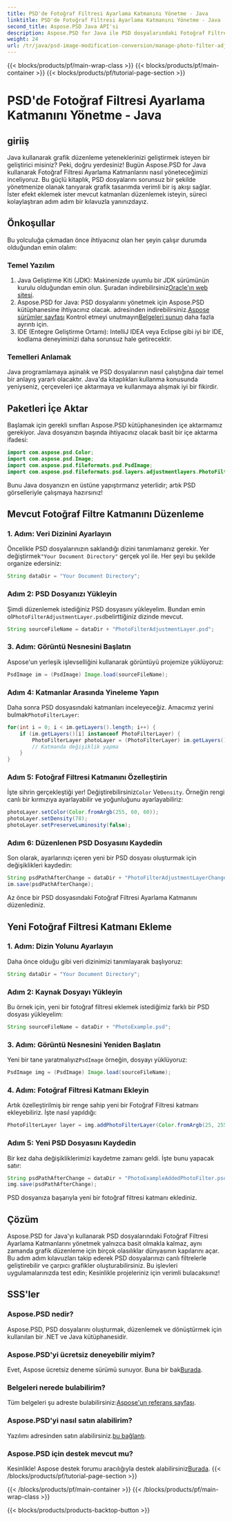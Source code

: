 ```yaml
---
title: PSD'de Fotoğraf Filtresi Ayarlama Katmanını Yönetme - Java
linktitle: PSD'de Fotoğraf Filtresi Ayarlama Katmanını Yönetme - Java
second_title: Aspose.PSD Java API'si
description: Aspose.PSD for Java ile PSD dosyalarındaki Fotoğraf Filtresi Ayarlama Katmanlarını nasıl yöneteceğinizi öğrenin. Filtreleri zahmetsizce düzenlemek ve eklemek için bu kılavuzu izleyin.
weight: 24
url: /tr/java/psd-image-modification-conversion/manage-photo-filter-adjustment-layer-psd/
---
```


{{< blocks/products/pf/main-wrap-class >}}
{{< blocks/products/pf/main-container >}}
{{< blocks/products/pf/tutorial-page-section >}}

# PSD'de Fotoğraf Filtresi Ayarlama Katmanını Yönetme - Java

## giriiş
Java kullanarak grafik düzenleme yeteneklerinizi geliştirmek isteyen bir geliştirici misiniz? Peki, doğru yerdesiniz! Bugün Aspose.PSD for Java kullanarak Fotoğraf Filtresi Ayarlama Katmanlarını nasıl yöneteceğimizi inceliyoruz. Bu güçlü kitaplık, PSD dosyalarını sorunsuz bir şekilde yönetmenize olanak tanıyarak grafik tasarımda verimli bir iş akışı sağlar. İster efekt eklemek ister mevcut katmanları düzenlemek isteyin, süreci kolaylaştıran adım adım bir kılavuzla yanınızdayız.
## Önkoşullar
Bu yolculuğa çıkmadan önce ihtiyacınız olan her şeyin çalışır durumda olduğundan emin olalım:
### Temel Yazılım
1.  Java Geliştirme Kiti (JDK): Makinenizde uyumlu bir JDK sürümünün kurulu olduğundan emin olun. Şuradan indirebilirsiniz[Oracle'ın web sitesi](https://www.oracle.com/java/technologies/javase-jdk11-downloads.html).
2.  Aspose.PSD for Java: PSD dosyalarını yönetmek için Aspose.PSD kütüphanesine ihtiyacınız olacak. adresinden indirebilirsiniz.[Aspose sürümler sayfası](https://releases.aspose.com/psd/java/) Kontrol etmeyi unutmayın[Belgeleri sunun](https://reference.aspose.com/psd/java/) daha fazla ayrıntı için.
3. IDE (Entegre Geliştirme Ortamı): IntelliJ IDEA veya Eclipse gibi iyi bir IDE, kodlama deneyiminizi daha sorunsuz hale getirecektir.
### Temelleri Anlamak
Java programlamaya aşinalık ve PSD dosyalarının nasıl çalıştığına dair temel bir anlayış yararlı olacaktır. Java'da kitaplıkları kullanma konusunda yeniyseniz, çerçeveleri içe aktarmaya ve kullanmaya alışmak iyi bir fikirdir.
## Paketleri İçe Aktar
Başlamak için gerekli sınıfları Aspose.PSD kütüphanesinden içe aktarmamız gerekiyor. Java dosyanızın başında ihtiyacınız olacak basit bir içe aktarma ifadesi:
```java
import com.aspose.psd.Color;
import com.aspose.psd.Image;
import com.aspose.psd.fileformats.psd.PsdImage;
import com.aspose.psd.fileformats.psd.layers.adjustmentlayers.PhotoFilterLayer;
```
Bunu Java dosyanızın en üstüne yapıştırmanız yeterlidir; artık PSD görselleriyle çalışmaya hazırsınız!
## Mevcut Fotoğraf Filtre Katmanını Düzenleme
### 1. Adım: Veri Dizinini Ayarlayın
 Öncelikle PSD dosyalarınızın saklandığı dizini tanımlamanız gerekir. Yer değiştirmek`"Your Document Directory"` gerçek yol ile. Her şeyi bu şekilde organize edersiniz:
```java
String dataDir = "Your Document Directory";
```
### Adım 2: PSD Dosyanızı Yükleyin
 Şimdi düzenlemek istediğiniz PSD dosyasını yükleyelim. Bundan emin ol`PhotoFilterAdjustmentLayer.psd`belirttiğiniz dizinde mevcut.
```java
String sourceFileName = dataDir + "PhotoFilterAdjustmentLayer.psd";
```
### 3. Adım: Görüntü Nesnesini Başlatın
Aspose'un yerleşik işlevselliğini kullanarak görüntüyü projemize yüklüyoruz:
```java
PsdImage im = (PsdImage) Image.load(sourceFileName);
```
### Adım 4: Katmanlar Arasında Yineleme Yapın
 Daha sonra PSD dosyasındaki katmanları inceleyeceğiz. Amacımız yerini bulmak`PhotoFilterLayer`:
```java
for(int i = 0; i < im.getLayers().length; i++) {
    if (im.getLayers()[i] instanceof PhotoFilterLayer) {
        PhotoFilterLayer photoLayer = (PhotoFilterLayer) im.getLayers()[i];
        // Katmanda değişiklik yapma
    }
}
```
### Adım 5: Fotoğraf Filtresi Katmanını Özelleştirin
 İşte sihrin gerçekleştiği yer! Değiştirebilirsiniz`Color` Ve`Density`. Örneğin rengi canlı bir kırmızıya ayarlayabilir ve yoğunluğunu ayarlayabiliriz:
```java
photoLayer.setColor(Color.fromArgb(255, 60, 60));
photoLayer.setDensity(78);
photoLayer.setPreserveLuminosity(false);
```
### Adım 6: Düzenlenen PSD Dosyasını Kaydedin
Son olarak, ayarlarınızı içeren yeni bir PSD dosyası oluşturmak için değişiklikleri kaydedin:
```java
String psdPathAfterChange = dataDir + "PhotoFilterAdjustmentLayerChanged.psd";
im.save(psdPathAfterChange);
```
Az önce bir PSD dosyasındaki Fotoğraf Filtresi Ayarlama Katmanını düzenlediniz.
## Yeni Fotoğraf Filtresi Katmanı Ekleme
### 1. Adım: Dizin Yolunu Ayarlayın
Daha önce olduğu gibi veri dizinimizi tanımlayarak başlıyoruz:
```java
String dataDir = "Your Document Directory";
```
### Adım 2: Kaynak Dosyayı Yükleyin
Bu örnek için, yeni bir fotoğraf filtresi eklemek istediğimiz farklı bir PSD dosyası yükleyelim:
```java
String sourceFileName = dataDir + "PhotoExample.psd";
```
### 3. Adım: Görüntü Nesnesini Yeniden Başlatın
 Yeni bir tane yaratmalıyız`PsdImage` örneğin, dosyayı yüklüyoruz:
```java
PsdImage img = (PsdImage) Image.load(sourceFileName);
```
### 4. Adım: Fotoğraf Filtresi Katmanı Ekleyin
Artık özelleştirilmiş bir renge sahip yeni bir Fotoğraf Filtresi katmanı ekleyebiliriz. İşte nasıl yapıldığı:
```java
PhotoFilterLayer layer = img.addPhotoFilterLayer(Color.fromArgb(25, 255, 35));
```
### Adım 5: Yeni PSD Dosyasını Kaydedin
Bir kez daha değişikliklerimizi kaydetme zamanı geldi. İşte bunu yapacak satır:
```java
String psdPathAfterChange = dataDir + "PhotoExampleAddedPhotoFilter.psd";
img.save(psdPathAfterChange);
```
PSD dosyanıza başarıyla yeni bir fotoğraf filtresi katmanı eklediniz.
## Çözüm
Aspose.PSD for Java'yı kullanarak PSD dosyalarındaki Fotoğraf Filtresi Ayarlama Katmanlarını yönetmek yalnızca basit olmakla kalmaz, aynı zamanda grafik düzenleme için birçok olasılıklar dünyasının kapılarını açar. Bu adım adım kılavuzları takip ederek PSD dosyalarınızı canlı filtrelerle geliştirebilir ve çarpıcı grafikler oluşturabilirsiniz. Bu işlevleri uygulamalarınızda test edin; Kesinlikle projeleriniz için verimli bulacaksınız!
## SSS'ler
### Aspose.PSD nedir?
Aspose.PSD, PSD dosyalarını oluşturmak, düzenlemek ve dönüştürmek için kullanılan bir .NET ve Java kütüphanesidir.
### Aspose.PSD'yi ücretsiz deneyebilir miyim?
 Evet, Aspose ücretsiz deneme sürümü sunuyor. Buna bir bak[Burada](https://releases.aspose.com/).
### Belgeleri nerede bulabilirim?
 Tüm belgeleri şu adreste bulabilirsiniz:[Aspose'un referans sayfası](https://reference.aspose.com/psd/java/).
### Aspose.PSD'yi nasıl satın alabilirim?
 Yazılımı adresinden satın alabilirsiniz.[bu bağlantı](https://purchase.aspose.com/buy).
### Aspose.PSD için destek mevcut mu?
 Kesinlikle! Aspose destek forumu aracılığıyla destek alabilirsiniz[Burada](https://forum.aspose.com/c/psd/34).
{{< /blocks/products/pf/tutorial-page-section >}}

{{< /blocks/products/pf/main-container >}}
{{< /blocks/products/pf/main-wrap-class >}}

{{< blocks/products/products-backtop-button >}}
